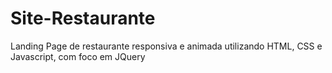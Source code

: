 # Site-Restaurante
 Landing Page de restaurante responsiva e animada utilizando HTML, CSS e Javascript, com foco em JQuery
